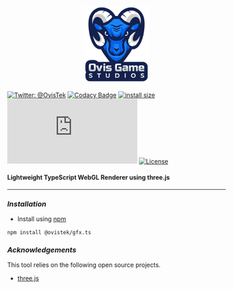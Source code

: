 <h3 align="center">
  <img src="graphics/icon.png?raw=true" alt="OvisTek Logo" width="150">
</h3>

[![Twitter: @OvisTek](https://img.shields.io/badge/contact-OvisTek-blue.svg?style=flat)](https://twitter.com/OvisTek)
[![Codacy Badge](https://app.codacy.com/project/badge/Grade/00d1a757809f439ebb1dab2a3fd9b43c)](https://www.codacy.com/gh/OvisTek/gfx.ts/dashboard?utm_source=github.com&utm_medium=referral&utm_content=OvisTek/gfx.ts&utm_campaign=Badge_Grade)
[![install size](https://packagephobia.com/badge?p=@ovistek/gfx.ts)](https://packagephobia.com/result?p=@ovistek/gfx.ts)
[![NPM](https://img.shields.io/npm/v/@ovistek/gfx.ts)](https://www.npmjs.com/package/@ovistek/gfx.ts)
[![License](https://img.shields.io/badge/license-MIT-orange.svg?style=flat)](LICENSE)

#### **Lightweight TypeScript WebGL Renderer using three.js**

* * *

### _**Installation**_

-   Install using [npm](https://www.npmjs.com/package/@ovistek/gfx.ts)

```console
npm install @ovistek/gfx.ts
```

### _**Acknowledgements**_

This tool relies on the following open source projects.

-   [three.js](https://github.com/mrdoob/three.js/)

